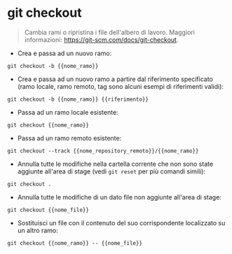 # git checkout

> Cambia rami o ripristina i file dell'albero di lavoro.
> Maggiori informazioni: <https://git-scm.com/docs/git-checkout>.

- Crea e passa ad un nuovo ramo:

`git checkout -b {{nome_ramo}}`

- Crea e passa ad un nuovo ramo a partire dal riferimento specificato (ramo locale, ramo remoto, tag sono alcuni esempi di riferimenti validi):

`git checkout -b {{nome_ramo}} {{riferimento}}`

- Passa ad un ramo locale esistente:

`git checkout {{nome_ramo}}`

- Passa ad un ramo remoto esistente:

`git checkout --track {{nome_repository_remoto}}/{{nome_ramo}}`

- Annulla tutte le modifiche nella cartella corrente che non sono state aggiunte all'area di stage (vedi `git reset` per più comandi simili):

`git checkout .`

- Annulla tutte le modifiche di un dato file non aggiunte all'area di stage:

`git checkout {{nome_file}}`

- Sostituisci un file con il contenuto del suo corrispondente localizzato su un altro ramo:

`git checkout {{nome_ramo}} -- {{nome_file}}`

